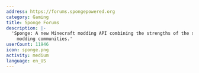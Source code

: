 ```yaml
---
address: https://forums.spongepowered.org
category: Gaming
title: Sponge Forums
description: |-
  'Sponge: A new Minecraft modding API combining the strengths of the server and client
    modding communities.'
userCount: 11946
icon: sponge.png
activity: medium
language: en_US
---
```

